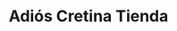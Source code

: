 ---
title: "Adiós Cretina Tienda"
url: /ciudad-autonoma-de-buenos-aires/adios-cretina-tienda/
shop: ropa
---